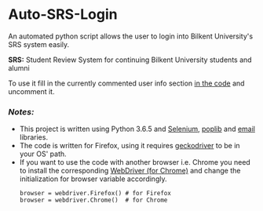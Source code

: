 # Auto-SRS-Login
An automated python script allows the user to login into Bilkent University's SRS system easily.

**SRS:** Student Review System for continuing Bilkent University students and alumni

To use it fill in the currently commented user info section [in the code](login_srs.py) and uncomment it.

### _Notes:_
- This project is written using Python 3.6.5 and [Selenium](https://www.seleniumhq.org/docs/), [poplib](https://docs.python.org/3/library/poplib.html) and [email](https://docs.python.org/3/library/email.html) libraries. 
- The code is written for Firefox, using it requires [geckodriver](https://github.com/mozilla/geckodriver/releases) to be in your OS' path.
- If you want to use the code with another browser i.e. Chrome you need to install the corresponding [WebDriver (for Chrome)](https://sites.google.com/a/chromium.org/chromedriver/) and change the initialization for browser variable accordingly.
	```
	browser = webdriver.Firefox() # for Firefox
	browser = webdriver.Chrome()  # for Chrome
	```
